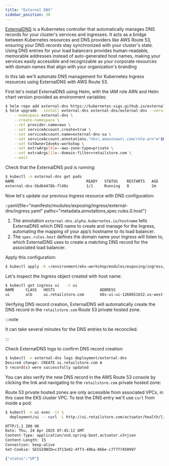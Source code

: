 ```yaml
---
title: "External DNS"
sidebar_position: 30
---
```


[ExternalDNS](https://github.com/kubernetes-sigs/external-dns) is a Kubernetes controller that automatically manages DNS records for your cluster's services and ingresses. It acts as a bridge between Kubernetes resources and DNS providers like AWS Route 53, ensuring your DNS records stay synchronized with your cluster's state. Using DNS entries for your load balancers provides human-readable, memorable addresses instead of auto-generated host names, making your services easily accessible and recognizable as your corporate resources with domain names that align with your organization's branding

In this lab we'll automate DNS management for Kubernetes Ingress resources using ExternalDNS with AWS Route 53.

First let's install ExternalDNS using Helm, with the IAM role ARN and Helm chart version provided as environment variables:

```bash
$ helm repo add external-dns https://kubernetes-sigs.github.io/external-dns/
$ helm upgrade --install external-dns external-dns/external-dns --version "${DNS_CHART_VERSION}" \
    --namespace external-dns \
    --create-namespace \
    --set provider.name=aws \
    --set serviceAccount.create=true \
    --set serviceAccount.name=external-dns-sa \
    --set serviceAccount.annotations."eks\.amazonaws\.com/role-arn"="$DNS_ROLE_ARN" \
    --set txtOwnerId=eks-workshop \
    --set extraArgs[0]=--aws-zone-type=private \
    --set extraArgs[1]=--domain-filter=retailstore.com \
    --wait
```

Check that the ExternalDNS pod is running:

```bash
$ kubectl -n external-dns get pods
NAME                                READY   STATUS    RESTARTS   AGE
external-dns-5bdb4478b-fl48s        1/1     Running   0          2m
```

Now let's update our previous Ingress resource with DNS configuration:

::yaml{file="manifests/modules/exposing/ingress/external-dns/ingress.yaml" paths="metadata.annotations,spec.rules.0.host"}

1. The annotation `external-dns.alpha.kubernetes.io/hostname` tells ExternalDNS which DNS name to create and manage for the Ingress, automating the mapping of your app’s hostname to its load balancer.
2. The `spec.rules.host` defines the domain name your Ingress will listen to, which ExternalDNS uses to create a matching DNS record for the associated load balancer.

Apply this configuration:

```bash
$ kubectl apply -k ~/environment/eks-workshop/modules/exposing/ingress/external-dns
```

Let's inspect the Ingress object created with host name:

```bash wait=120
$ kubectl get ingress ui   -n ui
NAME     CLASS   HOSTS                    ADDRESS                                            PORTS   AGE
ui       alb     ui.retailstore.com       k8s-ui-ui-1268651632.us-west-2.elb.amazonaws.com   80      4m15s
```

Verifying DNS record creation, ExternalDNS will automatically create the DNS record in the `retailstore.com` Route 53 private hosted zone.

:::note

It can take several minutes for the DNS entries to be reconciled.

:::

Check ExternalDNS logs to confirm DNS record creation:

```bash hook=dns-logs
$ kubectl -n external-dns logs deployment/external-dns
Desired change: CREATE ui.retailstore.com A
5 record(s) were successfully updated
```

You can also verify the new DNS record in the AWS Route 53 console by clicking the link and navigating to the `retailstore.com` private hosted zone:

<ConsoleButton url="https://us-east-1.console.aws.amazon.com/route53/v2/hostedzones" service="route53" label="Open Route53 console"/>

Route 53 private hosted zones are only accessible from associated VPCs, in this case the EKS cluster VPC. To test the DNS entry we'll use `curl` from inside a pod:

```bash hook=dns-curl
$ kubectl -n ui exec -it \
  deployment/ui -- curl -i http://ui.retailstore.com/actuator/health/liveness

HTTP/1.1 200 OK
Date: Thu, 24 Apr 2025 07:45:12 GMT
Content-Type: application/vnd.spring-boot.actuator.v3+json
Content-Length: 15
Connection: keep-alive
Set-Cookie: SESSIONID=c3f13e02-4ff3-40ba-866e-c777f7450997

{"status":"UP"}
```
